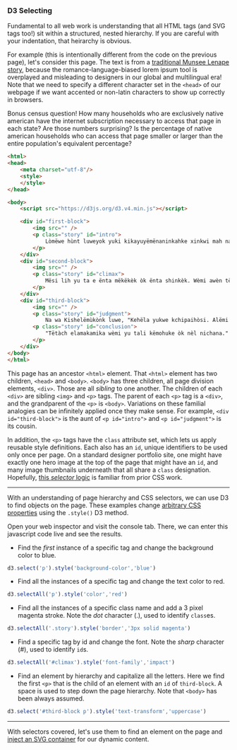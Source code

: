 ### D3 Selecting

Fundamental to all web work is understanding that all HTML tags (and SVG tags too!) sit within a structured, nested hierarchy. If you are careful with your indentation, that heirarchy is obvious.

For example (this is intentionally different from the code on the previous page), let's consider this page. The text is from a [traditional Munsee Lenape story](http://talk-lenape.org/stories?id=27), because the romance-language-biased lorem ipsum tool is overplayed and misleading to designers in our global and multilingual era! Note that we need to specify a different character set in the `<head>` of our webpage if we want accented or non-latin characters to show up correctly in browsers.

Bonus census question! How many households who are exclusively native american have the internet subscription necessary to access that page in each state? Are those numbers surprising? Is the percentage of native american households who can access that page smaller or larger than the entire population's equivalent percentage?

```html
<html>
<head>
	<meta charset="utf-8"/>
 	<style> 
 	</style>
</head>

<body>
	<script src="https://d3js.org/d3.v4.min.js"></script>

	<div id="first-block">
		<img src="" />
		<p class="story" id="intro">
			Lòmëwe hùnt luweyok yuki kikayuyëmënaninkahke xinkwi mah na xanikw.
		</p>
	</div>
	<div id="second-block">
		<img src="" />
		<p class="story" id="climax">
			Mësi lih yu ta e ënta mëkëkèk òk ënta shinkèk. Wèmi awèn tëli ènta kiskaot muhòn. òk wèmi aèsës ènta thunat, muhòò.
		</p>
	</div>
	<div id="third-block">
		<img src="" />
		<p class="story" id="judgment">
			Na wa Kishelëmùkònk luwe, "Kehëla yukwe kchipaihòsi. Alëmi yukwe wënchi këmohulëneyo ki òk nël knichanàk òk nèl ahanhùkwi kuxwisàk. 
		<p class="story" id="conclusion">
			"Tëtàch elamakamika wèmi yu tali këmohuke òk nèl nichana."
		</p>
	</div> 
</body>
</html>

```


This page has an ancestor `<html>` element. That `<html>` element has two children, `<head>` and `<body>`. `<body>` has three children, all page division elements, `<div>`. Those are all *sibling* to one another. The children of each `<div>` are sibling `<img>` and `<p>` tags. The parent of each `<p>` tag is a `<div>`, and the grandparent of the `<p>` is `<body>`. Variations on these familial analogies can be infinitely applied once they make sense. For example, `<div id="third-block">` is the aunt of `<p id="intro">` and `<p id="judgment">` is its cousin.

In addition, the `<p>` tags have the `class` attribute set, which lets us apply reusable style definitions. Each also has an `id`, unique identifiers to be used only once per page. On a standard designer portfolio site, one might have exactly one hero image at the top of the page that might have an `id`, and many image thumbnails underneath that all share a `class` designation. Hopefully, [this *selector* logic](https://www.w3schools.com/css/css_syntax.asp) is familiar from prior CSS work. 

-----

With an understanding of page hierarchy and CSS selectors, we can use D3 to find objects on the page. These examples change [arbitrary CSS properties](https://www.w3schools.com/cssref/default.asp) using the `.style()` D3 method.

Open your web inspector and visit the console tab. There, we can enter this javascript code live and see the results.

- Find the *first* instance of a specific tag and change the background color to blue.

```js
d3.select('p').style('background-color','blue')
```

- Find all the instances of a specific tag and change the text color to red.

```js
d3.selectAll('p').style('color','red')
```

- Find all the instances of a specific class name and add a 3 pixel magenta stroke. Note the *dot* character (.), used to identify `class`es.

```js
d3.selectAll('.story').style('border','3px solid magenta')
```

- Find a specific tag by id and change the font. Note the *sharp* character (#), used to identify `id`s.

```js
d3.selectAll('#climax').style('font-family','impact')
```

- Find an element by hierarchy and capitalize all the letters. Here we find the first `<p>` that is the child of an element with an `id` of `third-block`. A space is used to step down the page hierarchy. Note that `<body>` has been always assumed.

```js
d3.select('#third-block p').style('text-transform','uppercase')
```

-----

With selectors covered, let's use them to find an element on the page and [inject an SVG container](svg-container.md) for our dynamic content.
